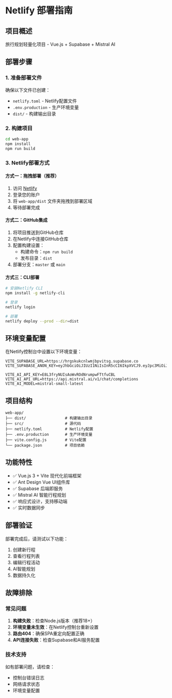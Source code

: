 # Netlify 部署指南

## 项目概述
旅行规划轻量化项目 - Vue.js + Supabase + Mistral AI

## 部署步骤

### 1. 准备部署文件
确保以下文件已创建：
- `netlify.toml` - Netlify配置文件
- `.env.production` - 生产环境变量
- `dist/` - 构建输出目录

### 2. 构建项目
```bash
cd web-app
npm install
npm run build
```

### 3. Netlify部署方式

#### 方式一：拖拽部署（推荐）
1. 访问 [Netlify](https://app.netlify.com/)
2. 登录您的账户
3. 将 `web-app/dist` 文件夹拖拽到部署区域
4. 等待部署完成

#### 方式二：GitHub集成
1. 将项目推送到GitHub仓库
2. 在Netlify中连接GitHub仓库
3. 配置构建设置：
   - 构建命令：`npm run build`
   - 发布目录：`dist`
4. 部署分支：`master` 或 `main`

#### 方式三：CLI部署
```bash
# 安装Netlify CLI
npm install -g netlify-cli

# 登录
netlify login

# 部署
netlify deploy --prod --dir=dist
```

## 环境变量配置

在Netlify控制台中设置以下环境变量：

```env
VITE_SUPABASE_URL=https://hrgskukcnlwmjbpvitsg.supabase.co
VITE_SUPABASE_ANON_KEY=eyJhbGciOiJIUzI1NiIsInR5cCI6IkpXVCJ9.eyJpc3MiOiJzdXBhYmFzZSIsInJlZiI6ImhyZ3NrdWtjbmx3bWpicHZpdHNnIiwicm9sZSI6ImFub24iLCJpYXQiOjE3NjEwMTE2ODksImV4cCI6MjA3NjU4NzY4OX0.zj1ZTOgChM8bKtIh3w2Z8oSftGMocho_COKkCp6FDhY

VITE_AI_API_KEY=E8L3fryNUIsAoWvROdNrumpwFTtfuCBL
VITE_AI_API_URL=https://api.mistral.ai/v1/chat/completions
VITE_AI_MODEL=mistral-small-latest
```

## 项目结构
```
web-app/
├── dist/                 # 构建输出目录
├── src/                  # 源代码
├── netlify.toml          # Netlify配置
├── .env.production       # 生产环境变量
├── vite.config.js        # Vite配置
└── package.json          # 项目依赖
```

## 功能特性
- ✅ Vue.js 3 + Vite 现代化前端框架
- ✅ Ant Design Vue UI组件库
- ✅ Supabase 后端即服务
- ✅ Mistral AI 智能行程规划
- ✅ 响应式设计，支持移动端
- ✅ 实时数据同步

## 部署验证
部署完成后，请测试以下功能：
1. 创建新行程
2. 查看行程列表
3. 编辑行程活动
4. AI智能规划
5. 数据持久化

## 故障排除

### 常见问题
1. **构建失败**：检查Node.js版本（推荐18+）
2. **环境变量未生效**：在Netlify控制台重新设置
3. **路由404**：确保SPA重定向配置正确
4. **API连接失败**：检查Supabase和AI服务配置

### 技术支持
如有部署问题，请检查：
- 控制台错误日志
- 网络请求状态
- 环境变量配置